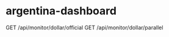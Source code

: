 argentina-dashboard
===================

GET /api/monitor/dollar/official
GET /api/monitor/dollar/parallel
